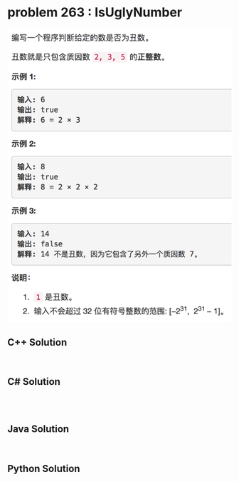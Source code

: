 
# problem 263 : IsUglyNumber

<img src="https://github.com/Peefy/PeefyLeetCode/blob/master/doc/201-300/263.IsUglyNumber/problem.png"/>

## C++ Solution

```c++



```

## C# Solution

```csharp

 

```

## Java Solution

```java



```

## Python Solution

```python



```




